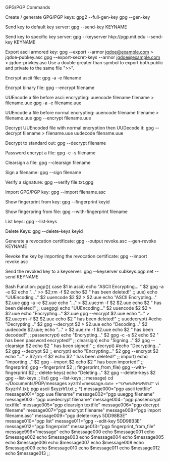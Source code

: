 GPG/PGP Commands

Create / generate GPG/PGP keys:
	gpg2 --full-gen-key
	gpg --gen-key

Send key to default key server:
	gpg --send-key KEYNAME

Send key to specific key server:
	gpg --keyserver hkp://pgp.mit.edu --send-key KEYNAME

Export ascii armored key:
	gpg --export --armor jqdoe@example.com > jqdoe-pubkey.asc
	gpg --export-secret-keys --armor jqdoe@example.com > jqdoe-privkey.asc
	Use a double greater than symbol to export both public and private to the same file ">>".
	
Encrypt ascii file: 
	gpg -a -e filename

Encrypt binary file:
	gpg --encrypt filename
	
UUEncode a file before ascii encrypting:
	uuencode filename filename > filename.uue
	gpg -a -e filename.uue

UUEncode a file before normal encrypting:
	uuencode filename filename > filename.uue
	gpg --encrypt filename.uue

Decrypt UUEncoded file with normal encryption then UUDecode it:
	gpg --decrypt filename > filename.uue
	uudecode filename.uue

Decrypt to standard out:
	gpg --decrypt filename
	
Password encrypt a file:
	gpg -c -s filename
	
Clearsign a file:
	gpg --clearsign filename

Sign a filename:
	gpg --sign filename

Verify a signature:
	gpg --verify file.txt.gpg

Import GPG/PGP key:
	gpg --import filename.asc
	
Show fingerprint from key:
	gpg --fingerprint keyid

Show fingerpring from file:
	gpg --with-fingerprint filename

List keys:
	gpg --list-keys
	
Delete Keys:
	gpg --delete-keys keyid

Generate a revocation certificate:
	gpg --output revoke.asc --gen-revoke KEYNAME

Revoke the key by importing the revocation certificate:
	gpg --import revoke.asc
	
Send the revoked key to a keyserver:
	gpg --keyserver subkeys.pgp.net --send KEYNAME

Bash Function:
pgp(){
case $1 in
        ascii)
				echo "ASCII Encrypting... " $2
        gpg -a -e $2
				echo "..." >> $2;rm -f $2
				echo $2 " has been deleted!"
        ;;
        uue)
  			echo "UUEncoding..." $2
  			uuencode $2 $2 > $2.uue
 				echo "ASCII Encrypting..." $2.uue
 				gpg -a -e $2.uue
 				echo "..." > $2.uue;rm -f $2 $2.uue
 				echo $2 " has been deleted!"
  			;;
        uuegpg)
  			echo "UUEncoding..." $2
  			uuencode $2 $2 > $2.uue
 				echo "Encrypting..." $2.uue
 				gpg --encrypt $2.uue
 				echo "..." > $2.uue;rm -f $2 $2.uue
 				echo $2 " has been deleted!"
  			;;
        uuedecrypt)
 				#echo "Decrypting..." $2
 				gpg --decrypt $2 > $2.uue
  			echo "Decoding..." $2
  			uudecode $2.uue;
  			echo "..." > $2.uue;rm -f $2.uue
 				echo $2 " has been decoded!"
  			;;
        passencrypt)
        echo "Encrypting..." $2
        gpg -c -s $2
				echo $2 " has been password encrypted!"
        ;;
        clearsign)
        echo "Signing..." $2
        gpg --clearsign $2
				echo $2 " has been signed!"
        ;;
        decrypt)
        #echo "Decrypting..." $2
        gpg --decrypt $2
        ;;
        encrypt)
        echo "Encrypting..." $2
        gpg --encrypt $2
        echo "..." > $2;rm -f $2
        echo $2 " has been deleted!"
        ;;
        import)
        echo "Importing..." $2
        gpg --import $2
        echo $2 " has been imported!"
        ;;
        fingerprint)
				gpg --fingerprint $2
				;;
				fingerprint_from_file)
				gpg --with-fingerprint $2
				;;
        delete-keys)
        echo "Deleting..." $2
        gpg --delete-keys $2
        gpg --list-keys
        ;;
		list)
			gpg --list-keys
		;;
		message)
	cd ~/Documents/PGP/messages
	xyzrh1=message.`date +"%Y%m%d%H%M%S%Z"`
	vi $xyzrh1.txt; pgp ascii $xyzrh1.txt
				;;
        *)
    message000="pgp ascii textfile"
    message001="pgp uue filename"
    message002="pgp uuegpg filename"
    message003="pgp uuedecrypt filename"
		message004="pgp passencrypt textfile"
		message005="pgp clearsign textfile"
		message006="pgp decrypt filename"
		message007="pgp encrypt filename"
		message008="pgp import filename.asc"
		message009="pgp delete-keys 5DD98B3E"
		message010="pgp list"
		message011="gpg --edit-key 5DD98B3E"
		message012="pgp fingerprint"
		message013="pgp fingerprint_from_file"
		message999="message"
                echo $message000
                echo $message001
                echo $message002
                echo $message003
                echo $message004
                echo $message005
                echo $message006
                echo $message007
                echo $message008
                echo $message009
                echo $message010
                echo $message011
                echo $message012
                echo $message013
        ;;
